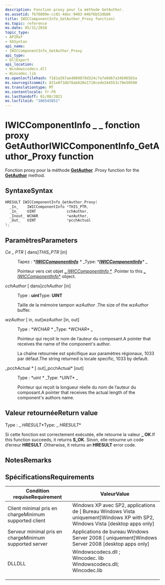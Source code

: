 ```yaml
---
description: Fonction proxy pour la méthode GetAuthor.
ms.assetid: fb76009e-cc01-4dec-9403-04bf6b53db80
title: IWICComponentInfo_GetAuthor_Proxy fonction)
ms.topic: reference
ms.date: 05/31/2018
topic_type:
- APIRef
- kbSyntax
api_name:
- IWICComponentInfo_GetAuthor_Proxy
api_type:
- DllExport
api_location:
- Windowscodecs.dll
- Wincodec.lib
ms.openlocfilehash: f181a567ae4089870d324c7a7e0d67a34b965b5a
ms.sourcegitcommit: 831e8f3db78ab820e1710cede244553c70e50500
ms.translationtype: MT
ms.contentlocale: fr-FR
ms.lasthandoff: 01/08/2021
ms.locfileid: "106545851"
---
```

# <a name="iwiccomponentinfo_getauthor_proxy-function"></a><span data-ttu-id="9a792-103">IWICComponentInfo \_ \_ fonction proxy GetAuthor</span><span class="sxs-lookup"><span data-stu-id="9a792-103">IWICComponentInfo\_GetAuthor\_Proxy function</span></span>

<span data-ttu-id="9a792-104">Fonction proxy pour la méthode [**GetAuthor**](/windows/desktop/api/Wincodec/nf-wincodec-iwiccomponentinfo-getauthor) .</span><span class="sxs-lookup"><span data-stu-id="9a792-104">Proxy function for the [**GetAuthor**](/windows/desktop/api/Wincodec/nf-wincodec-iwiccomponentinfo-getauthor) method.</span></span>

## <a name="syntax"></a><span data-ttu-id="9a792-105">Syntaxe</span><span class="sxs-lookup"><span data-stu-id="9a792-105">Syntax</span></span>


```C++
HRESULT IWICComponentInfo_GetAuthor_Proxy(
  _In_    IWICComponentInfo *THIS_PTR,
  _In_    UINT              cchAuthor,
  _Inout_ WCHAR             *wzAuthor,
  _Out_   UINT              *pcchActual
);
```



## <a name="parameters"></a><span data-ttu-id="9a792-106">Paramètres</span><span class="sxs-lookup"><span data-stu-id="9a792-106">Parameters</span></span>

<dl> <dt>

<span data-ttu-id="9a792-107">*Ce \_ PTR* \[ dans\]</span><span class="sxs-lookup"><span data-stu-id="9a792-107">*THIS\_PTR* \[in\]</span></span>
</dt> <dd>

<span data-ttu-id="9a792-108">Tapez : \**[**IWICComponentInfo**](/windows/desktop/api/Wincodec/nn-wincodec-iwiccomponentinfo) \** _</span><span class="sxs-lookup"><span data-stu-id="9a792-108">Type: \**[**IWICComponentInfo**](/windows/desktop/api/Wincodec/nn-wincodec-iwiccomponentinfo)\** _</span></span>

<span data-ttu-id="9a792-109">Pointeur vers cet objet [_ *IWICComponentInfo* \*](/windows/desktop/api/Wincodec/nn-wincodec-iwiccomponentinfo) .</span><span class="sxs-lookup"><span data-stu-id="9a792-109">Pointer to this [_ *IWICComponentInfo*\*](/windows/desktop/api/Wincodec/nn-wincodec-iwiccomponentinfo) object.</span></span>

</dd> <dt>

<span data-ttu-id="9a792-110">*cchAuthor* \[ dans\]</span><span class="sxs-lookup"><span data-stu-id="9a792-110">*cchAuthor* \[in\]</span></span>
</dt> <dd>

<span data-ttu-id="9a792-111">Type : **uint**</span><span class="sxs-lookup"><span data-stu-id="9a792-111">Type: **UINT**</span></span>

<span data-ttu-id="9a792-112">Taille de la mémoire tampon *wzAuthor* .</span><span class="sxs-lookup"><span data-stu-id="9a792-112">The size of the *wzAuthor* buffer.</span></span>

</dd> <dt>

<span data-ttu-id="9a792-113">*wzAuthor* \[ in, out\]</span><span class="sxs-lookup"><span data-stu-id="9a792-113">*wzAuthor* \[in, out\]</span></span>
</dt> <dd>

<span data-ttu-id="9a792-114">Type : \**WCHAR \** _</span><span class="sxs-lookup"><span data-stu-id="9a792-114">Type: \**WCHAR\** _</span></span>

<span data-ttu-id="9a792-115">Pointeur qui reçoit le nom de l’auteur du composant.</span><span class="sxs-lookup"><span data-stu-id="9a792-115">A pointer that receives the name of the component's author.</span></span>

<span data-ttu-id="9a792-116">La chaîne retournée est spécifique aux paramètres régionaux, 1033 par défaut.</span><span class="sxs-lookup"><span data-stu-id="9a792-116">The string returned is locale specific, 1033 by default.</span></span>

</dd> <dt>

<span data-ttu-id="9a792-117">_pcchActual \* \[ out\]</span><span class="sxs-lookup"><span data-stu-id="9a792-117">_pcchActual\* \[out\]</span></span>
</dt> <dd>

<span data-ttu-id="9a792-118">Type : \**uint \** _</span><span class="sxs-lookup"><span data-stu-id="9a792-118">Type: \**UINT\** _</span></span>

<span data-ttu-id="9a792-119">Pointeur qui reçoit la longueur réelle du nom de l’auteur du composant.</span><span class="sxs-lookup"><span data-stu-id="9a792-119">A pointer that receives the actual length of the component's authors name.</span></span>

</dd> </dl>

## <a name="return-value"></a><span data-ttu-id="9a792-120">Valeur retournée</span><span class="sxs-lookup"><span data-stu-id="9a792-120">Return value</span></span>

<span data-ttu-id="9a792-121">Type : _ *HRESULT*\*</span><span class="sxs-lookup"><span data-stu-id="9a792-121">Type: _ *HRESULT*\*</span></span>

<span data-ttu-id="9a792-122">Si cette fonction est correctement exécutée, elle retourne la valeur **\_ OK**.</span><span class="sxs-lookup"><span data-stu-id="9a792-122">If this function succeeds, it returns **S\_OK**.</span></span> <span data-ttu-id="9a792-123">Sinon, elle retourne un code d’erreur **HRESULT** .</span><span class="sxs-lookup"><span data-stu-id="9a792-123">Otherwise, it returns an **HRESULT** error code.</span></span>

## <a name="remarks"></a><span data-ttu-id="9a792-124">Notes</span><span class="sxs-lookup"><span data-stu-id="9a792-124">Remarks</span></span>

## <a name="requirements"></a><span data-ttu-id="9a792-125">Spécifications</span><span class="sxs-lookup"><span data-stu-id="9a792-125">Requirements</span></span>



| <span data-ttu-id="9a792-126">Condition requise</span><span class="sxs-lookup"><span data-stu-id="9a792-126">Requirement</span></span> | <span data-ttu-id="9a792-127">Valeur</span><span class="sxs-lookup"><span data-stu-id="9a792-127">Value</span></span> |
|-------------------------------------|------------------------------------------------------------------------------------------------------------------------------------------------------------------|
| <span data-ttu-id="9a792-128">Client minimal pris en charge</span><span class="sxs-lookup"><span data-stu-id="9a792-128">Minimum supported client</span></span><br/> | <span data-ttu-id="9a792-129">Windows XP avec SP2, applications de \[ Bureau Windows Vista uniquement\]</span><span class="sxs-lookup"><span data-stu-id="9a792-129">Windows XP with SP2, Windows Vista \[desktop apps only\]</span></span><br/>                                                                                              |
| <span data-ttu-id="9a792-130">Serveur minimal pris en charge</span><span class="sxs-lookup"><span data-stu-id="9a792-130">Minimum supported server</span></span><br/> | <span data-ttu-id="9a792-131">Applications de bureau Windows Server 2008 \[ uniquement\]</span><span class="sxs-lookup"><span data-stu-id="9a792-131">Windows Server 2008 \[desktop apps only\]</span></span><br/>                                                                                                             |
| <span data-ttu-id="9a792-132">DLL</span><span class="sxs-lookup"><span data-stu-id="9a792-132">DLL</span></span><br/>                      | <dl> <span data-ttu-id="9a792-133"><dt>Windowscodecs.dll ; </dt> <dt>Wincodec. lib</dt></span><span class="sxs-lookup"><span data-stu-id="9a792-133"><dt>Windowscodecs.dll; </dt> <dt>Wincodec.lib</dt></span></span> </dl> |



 

 




